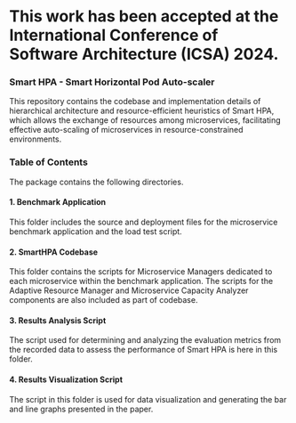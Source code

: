 # This work has been accepted at the International Conference of Software Architecture (ICSA) 2024.

### Smart HPA - Smart Horizontal Pod Auto-scaler

This repository contains the codebase and implementation details of hierarchical architecture and resource-efficient heuristics of Smart HPA, which allows the exchange of resources among microservices, facilitating effective auto-scaling of microservices in resource-constrained environments.  

### Table of Contents

The package contains the following directories.

#### 1. Benchmark Application
This folder includes the source and deployment files for the microservice benchmark application and the load test script.

#### 2. SmartHPA Codebase
This folder contains the scripts for Microservice Managers dedicated to each microservice within the benchmark application. The scripts for the Adaptive Resource Manager and Microservice Capacity Analyzer components are also included as part of codebase.

#### 3. Results Analysis Script
The script used for determining and analyzing the evaluation metrics from the recorded data to assess the performance of Smart HPA is here in this folder. 

#### 4. Results Visualization Script
The script in this folder is used for data visualization and generating the bar and line graphs presented in the paper.


